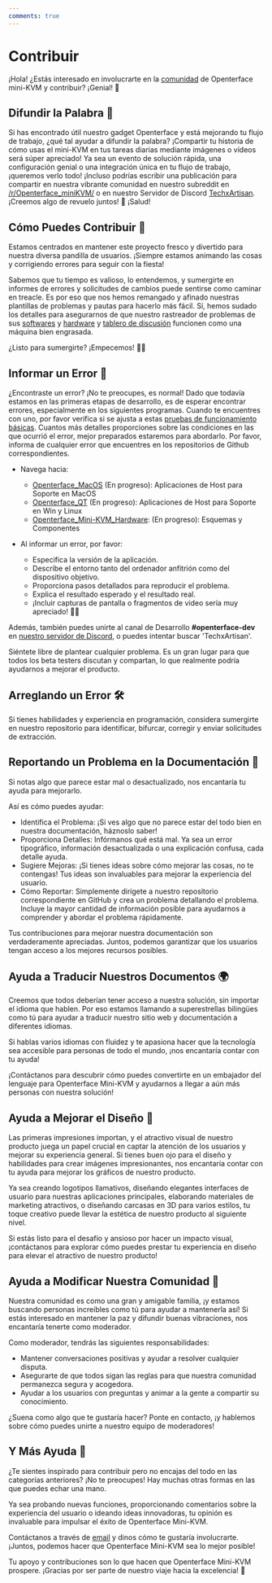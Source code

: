 ```yaml
---
comments: true
---
```


# Contribuir

¡Hola! ¿Estás interesado en involucrarte en la [comunidad](/community) de Openterface mini-KVM y contribuir? ¡Genial! 🧡

## Difundir la Palabra 📢

Si has encontrado útil nuestro gadget Openterface y está mejorando tu flujo de trabajo, ¿qué tal ayudar a difundir la palabra? ¡Compartir tu historia de cómo usas el mini-KVM en tus tareas diarias mediante imágenes o vídeos será súper apreciado! Ya sea un evento de solución rápida, una configuración genial o una integración única en tu flujo de trabajo, ¡queremos verlo todo! ¡Incluso podrías escribir una publicación para compartir en nuestra vibrante comunidad en nuestro subreddit en [/r/Openterface_miniKVM/](https://www.reddit.com/r/Openterface_miniKVM/) o en nuestro Servidor de Discord [TechxArtisan](https://discord.gg/sFTJD6a3R8). ¡Creemos algo de revuelo juntos! 🚀 ¡Salud!

## Cómo Puedes Contribuir 🌟

Estamos centrados en mantener este proyecto fresco y divertido para nuestra diversa pandilla de usuarios. ¡Siempre estamos animando las cosas y corrigiendo errores para seguir con la fiesta!

Sabemos que tu tiempo es valioso, lo entendemos, y sumergirte en informes de errores y solicitudes de cambios puede sentirse como caminar en treacle. Es por eso que nos hemos remangado y afinado nuestras plantillas de problemas y pautas para hacerlo más fácil. Sí, hemos sudado los detalles para asegurarnos de que nuestro rastreador de problemas de sus [softwares](/quick-start/#install-host-application) y [hardware](https://github.com/TechxArtisanStudio/Openterface_Mini-KVM_Hardware) y [tablero de discusión](https://github.com/TechxArtisanStudio/Openterface/discussions) funcionen como una máquina bien engrasada.

¿Listo para sumergirte? ¡Empecemos! 🏊‍♂️

## Informar un Error 🐛

¿Encontraste un error? ¡No te preocupes, es normal! Dado que todavía estamos en las primeras etapas de desarrollo, es de esperar encontrar errores, especialmente en los siguientes programas. Cuando te encuentres con uno, por favor verifica si se ajusta a estas [pruebas de funcionamiento básicas](/basic-testing). Cuantos más detalles proporciones sobre las condiciones en las que ocurrió el error, mejor preparados estaremos para abordarlo. Por favor, informa de cualquier error que encuentres en los repositorios de Github correspondientes.

- Navega hacia: 
    - [Openterface_MacOS](https://github.com/TechxArtisanStudio/Openterface_MacOS) (En progreso): Aplicaciones de Host para Soporte en MacOS
    - [Openterface_QT](https://github.com/TechxArtisanStudio/Openterface_QT) (En progreso): Aplicaciones de Host para Soporte en Win y Linux
    - [Openterface_Mini-KVM_Hardware](https://github.com/TechxArtisanStudio/Openterface_Mini-KVM_Hardware): (En progreso): Esquemas y Componentes

- Al informar un error, por favor:
    - Especifica la versión de la aplicación.
    - Describe el entorno tanto del ordenador anfitrión como del dispositivo objetivo.
    - Proporciona pasos detallados para reproducir el problema.
    - Explica el resultado esperado y el resultado real.
    - ¡Incluir capturas de pantalla o fragmentos de video sería muy apreciado! 📸🎥

Además, también puedes unirte al canal de Desarrollo **#openterface-dev** en [nuestro servidor de Discord](https://discord.gg/sFCXHrpDcc), o puedes intentar buscar 'TechxArtisan'.

Siéntete libre de plantear cualquier problema. Es un gran lugar para que todos los beta testers discutan y compartan, lo que realmente podría ayudarnos a mejorar el producto.

## Arreglando un Error 🛠️
Si tienes habilidades y experiencia en programación, considera sumergirte en nuestro repositorio para identificar, bifurcar, corregir y enviar solicitudes de extracción.

## Reportando un Problema en la Documentación 📝

Si notas algo que parece estar mal o desactualizado, nos encantaría tu ayuda para mejorarlo.

Así es cómo puedes ayudar:

- Identifica el Problema: ¡Si ves algo que no parece estar del todo bien en nuestra documentación, háznoslo saber!
- Proporciona Detalles: Infórmanos qué está mal. Ya sea un error tipográfico, información desactualizada o una explicación confusa, cada detalle ayuda.
- Sugiere Mejoras: ¡Si tienes ideas sobre cómo mejorar las cosas, no te contengas! Tus ideas son invaluables para mejorar la experiencia del usuario.
- Cómo Reportar: Simplemente dirígete a nuestro repositorio correspondiente en GitHub y crea un problema detallando el problema. Incluye la mayor cantidad de información posible para ayudarnos a comprender y abordar el problema rápidamente.

Tus contribuciones para mejorar nuestra documentación son verdaderamente apreciadas. Juntos, podemos garantizar que los usuarios tengan acceso a los mejores recursos posibles.

## Ayuda a Traducir Nuestros Documentos 🌍

Creemos que todos deberían tener acceso a nuestra solución, sin importar el idioma que hablen. Por eso estamos llamando a superestrellas bilingües como tú para ayudar a traducir nuestro sitio web y documentación a diferentes idiomas.

Si hablas varios idiomas con fluidez y te apasiona hacer que la tecnología sea accesible para personas de todo el mundo, ¡nos encantaría contar con tu ayuda!

¡Contáctanos para descubrir cómo puedes convertirte en un embajador del lenguaje para Openterface Mini-KVM y ayudarnos a llegar a aún más personas con nuestra solución!

## Ayuda a Mejorar el Diseño 🎨

Las primeras impresiones importan, y el atractivo visual de nuestro producto juega un papel crucial en captar la atención de los usuarios y mejorar su experiencia general. Si tienes buen ojo para el diseño y habilidades para crear imágenes impresionantes, nos encantaría contar con tu ayuda para mejorar los gráficos de nuestro producto.

Ya sea creando logotipos llamativos, diseñando elegantes interfaces de usuario para nuestras aplicaciones principales, elaborando materiales de marketing atractivos, o diseñando carcasas en 3D para varios estilos, tu toque creativo puede llevar la estética de nuestro producto al siguiente nivel.

Si estás listo para el desafío y ansioso por hacer un impacto visual, ¡contáctanos para explorar cómo puedes prestar tu experiencia en diseño para elevar el atractivo de nuestro producto!

## Ayuda a Modificar Nuestra Comunidad 🤝

Nuestra comunidad es como una gran y amigable familia, ¡y estamos buscando personas increíbles como tú para ayudar a mantenerla así! Si estás interesado en mantener la paz y difundir buenas vibraciones, nos encantaría tenerte como moderador.

Como moderador, tendrás las siguientes responsabilidades:

- Mantener conversaciones positivas y ayudar a resolver cualquier disputa.
- Asegurarte de que todos sigan las reglas para que nuestra comunidad permanezca segura y acogedora.
- Ayudar a los usuarios con preguntas y animar a la gente a compartir su conocimiento.

¿Suena como algo que te gustaría hacer? Ponte en contacto, ¡y hablemos sobre cómo puedes unirte a nuestro equipo de moderadores!

## Y Más Ayuda 🚀
¿Te sientes inspirado para contribuir pero no encajas del todo en las categorías anteriores? ¡No te preocupes! Hay muchas otras formas en las que puedes echar una mano.

Ya sea probando nuevas funciones, proporcionando comentarios sobre la experiencia del usuario o ideando ideas innovadoras, tu opinión es invaluable para impulsar el éxito de Openterface Mini-KVM.

Contáctanos a través de [email](mailto:info@techxartisan.com) y dinos cómo te gustaría involucrarte. ¡Juntos, podemos hacer que Openterface Mini-KVM sea lo mejor posible!

Tu apoyo y contribuciones son lo que hacen que Openterface Mini-KVM prospere. ¡Gracias por ser parte de nuestro viaje hacia la excelencia! 🚀
